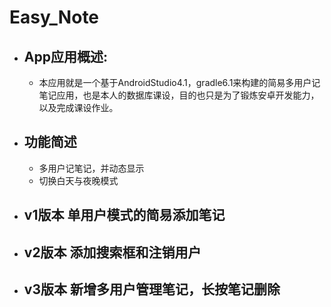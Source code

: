 # Easy_Note
- ## App应用概述:
    - 本应用就是一个基于AndroidStudio4.1，gradle6.1来构建的简易多用户记笔记应用，也是本人的数据库课设，目的也只是为了锻炼安卓开发能力，以及完成课设作业。
- ## 功能简述
    - 多用户记笔记，并动态显示
    - 切换白天与夜晚模式
- ## v1版本 单用户模式的简易添加笔记
- ## v2版本 添加搜索框和注销用户
- ## v3版本 新增多用户管理笔记，长按笔记删除